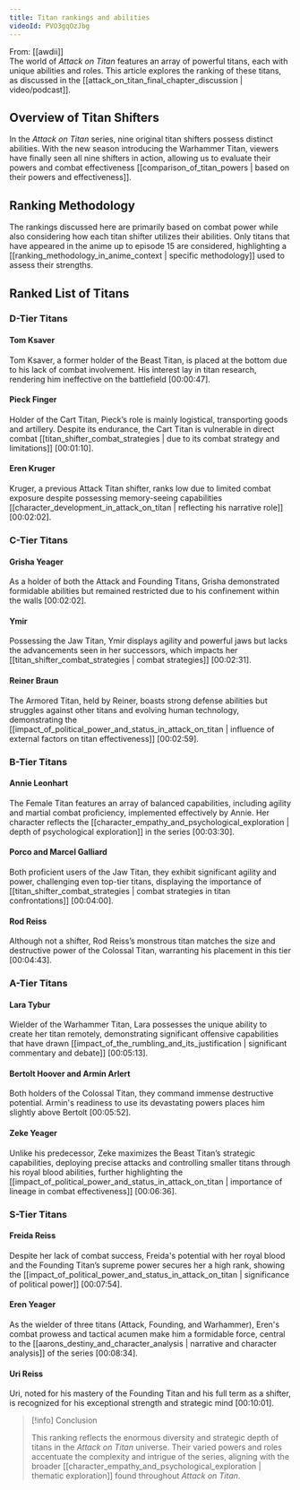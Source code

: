 ```yaml
---
title: Titan rankings and abilities
videoId: PVO3gqOzJbg
---
```


From: [[awdii]] <br/> 
The world of *Attack on Titan* features an array of powerful titans, each with unique abilities and roles. This article explores the ranking of these titans, as discussed in the [[attack_on_titan_final_chapter_discussion | video/podcast]].

## Overview of Titan Shifters

In the *Attack on Titan* series, nine original titan shifters possess distinct abilities. With the new season introducing the Warhammer Titan, viewers have finally seen all nine shifters in action, allowing us to evaluate their powers and combat effectiveness [[comparison_of_titan_powers | based on their powers and effectiveness]].

## Ranking Methodology

The rankings discussed here are primarily based on combat power while also considering how each titan shifter utilizes their abilities. Only titans that have appeared in the anime up to episode 15 are considered, highlighting a [[ranking_methodology_in_anime_context | specific methodology]] used to assess their strengths.

## Ranked List of Titans

### D-Tier Titans

#### Tom Ksaver 
Tom Ksaver, a former holder of the Beast Titan, is placed at the bottom due to his lack of combat involvement. His interest lay in titan research, rendering him ineffective on the battlefield <a class="yt-timestamp" data-t="00:00:47">[00:00:47]</a>.

#### Pieck Finger
Holder of the Cart Titan, Pieck’s role is mainly logistical, transporting goods and artillery. Despite its endurance, the Cart Titan is vulnerable in direct combat [[titan_shifter_combat_strategies | due to its combat strategy and limitations]] <a class="yt-timestamp" data-t="00:01:10">[00:01:10]</a>.

#### Eren Kruger 
Kruger, a previous Attack Titan shifter, ranks low due to limited combat exposure despite possessing memory-seeing capabilities [[character_development_in_attack_on_titan | reflecting his narrative role]] <a class="yt-timestamp" data-t="00:02:02">[00:02:02]</a>.

### C-Tier Titans

#### Grisha Yeager
As a holder of both the Attack and Founding Titans, Grisha demonstrated formidable abilities but remained restricted due to his confinement within the walls <a class="yt-timestamp" data-t="00:02:02">[00:02:02]</a>.

#### Ymir
Possessing the Jaw Titan, Ymir displays agility and powerful jaws but lacks the advancements seen in her successors, which impacts her [[titan_shifter_combat_strategies | combat strategies]] <a class="yt-timestamp" data-t="00:02:31">[00:02:31]</a>.

#### Reiner Braun
The Armored Titan, held by Reiner, boasts strong defense abilities but struggles against other titans and evolving human technology, demonstrating the [[impact_of_political_power_and_status_in_attack_on_titan | influence of external factors on titan effectiveness]] <a class="yt-timestamp" data-t="00:02:59">[00:02:59]</a>.

### B-Tier Titans

#### Annie Leonhart
The Female Titan features an array of balanced capabilities, including agility and martial combat proficiency, implemented effectively by Annie. Her character reflects the [[character_empathy_and_psychological_exploration | depth of psychological exploration]] in the series <a class="yt-timestamp" data-t="00:03:30">[00:03:30]</a>.

#### Porco and Marcel Galliard
Both proficient users of the Jaw Titan, they exhibit significant agility and power, challenging even top-tier titans, displaying the importance of [[titan_shifter_combat_strategies | combat strategies in titan confrontations]] <a class="yt-timestamp" data-t="00:04:00">[00:04:00]</a>.

#### Rod Reiss
Although not a shifter, Rod Reiss’s monstrous titan matches the size and destructive power of the Colossal Titan, warranting his placement in this tier <a class="yt-timestamp" data-t="00:04:43">[00:04:43]</a>.

### A-Tier Titans

#### Lara Tybur
Wielder of the Warhammer Titan, Lara possesses the unique ability to create her titan remotely, demonstrating significant offensive capabilities that have drawn [[impact_of_the_rumbling_and_its_justification | significant commentary and debate]] <a class="yt-timestamp" data-t="00:05:13">[00:05:13]</a>.

#### Bertolt Hoover and Armin Arlert
Both holders of the Colossal Titan, they command immense destructive potential. Armin's readiness to use its devastating powers places him slightly above Bertolt <a class="yt-timestamp" data-t="00:05:52">[00:05:52]</a>.

#### Zeke Yeager
Unlike his predecessor, Zeke maximizes the Beast Titan’s strategic capabilities, deploying precise attacks and controlling smaller titans through his royal blood abilities, further highlighting the [[impact_of_political_power_and_status_in_attack_on_titan | importance of lineage in combat effectiveness]] <a class="yt-timestamp" data-t="00:06:36">[00:06:36]</a>.

### S-Tier Titans

#### Freida Reiss
Despite her lack of combat success, Freida's potential with her royal blood and the Founding Titan’s supreme power secures her a high rank, showing the [[impact_of_political_power_and_status_in_attack_on_titan | significance of political power]] <a class="yt-timestamp" data-t="00:07:54">[00:07:54]</a>.

#### Eren Yeager
As the wielder of three titans (Attack, Founding, and Warhammer), Eren's combat prowess and tactical acumen make him a formidable force, central to the [[aarons_destiny_and_character_analysis | narrative and character analysis]] of the series <a class="yt-timestamp" data-t="00:08:34">[00:08:34]</a>.

#### Uri Reiss
Uri, noted for his mastery of the Founding Titan and his full term as a shifter, is recognized for his exceptional strength and strategic mind <a class="yt-timestamp" data-t="00:10:01">[00:10:01]</a>.

> [!info] Conclusion
>
> This ranking reflects the enormous diversity and strategic depth of titans in the *Attack on Titan* universe. Their varied powers and roles accentuate the complexity and intrigue of the series, aligning with the broader [[character_empathy_and_psychological_exploration | thematic exploration]] found throughout *Attack on Titan*.